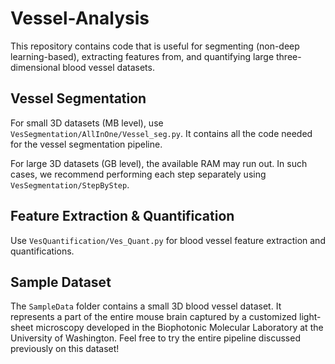 # Vessel-Analysis

This repository contains code that is useful for segmenting (non-deep learning-based), extracting features from, and quantifying large three-dimensional blood vessel datasets.

## Vessel Segmentation

For small 3D datasets (MB level), use `VesSegmentation/AllInOne/Vessel_seg.py`. It contains all the code needed for the vessel segmentation pipeline.

For large 3D datasets (GB level), the available RAM may run out. In such cases, we recommend performing each step separately using `VesSegmentation/StepByStep`.

## Feature Extraction & Quantification

Use `VesQuantification/Ves_Quant.py` for blood vessel feature extraction and quantifications. 

## Sample Dataset

The `SampleData` folder contains a small 3D blood vessel dataset. It represents a part of the entire mouse brain captured by a
customized light-sheet microscopy developed in the Biophotonic Molecular Laboratory at the University of Washington.
Feel free to try the entire pipeline discussed previously on this dataset!